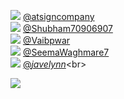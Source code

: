 
 ![](http://pbs.twimg.com/profile_images/1311731479454646272/9XcppL4p_normal.jpg) [@atsigncompany](https://twitter.com/atsigncompany)<br>![](http://pbs.twimg.com/profile_images/1344924494423461888/QojxKFLu_normal.jpg) [@Shubham70906907](https://twitter.com/Shubham70906907)<br>![](http://pbs.twimg.com/profile_images/1265269578327887877/jZ0ncnMD_normal.jpg) [@Vaibpwar](https://twitter.com/Vaibpwar)<br>![](http://pbs.twimg.com/profile_images/1336626855399440384/2pgFT6MM_normal.jpg) [@SeemaWaghmare7](https://twitter.com/SeemaWaghmare7)<br>![](http://pbs.twimg.com/profile_images/1270808573136822272/ErTPULYY_normal.png) [@_javelynn_](https://twitter.com/_javelynn_)<br> 

![](https://visitor-badge.laobi.icu/badge?page_id=ponder)
